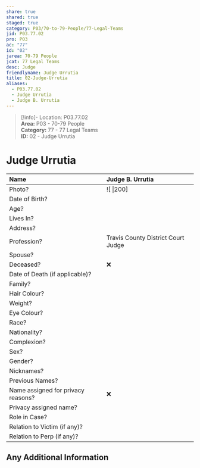 ```yaml
---  
share: true  
shared: true  
staged: true  
category: P03/70-to-79-People/77-Legal-Teams  
jid: P03.77.02  
pro: P03  
ac: "77"  
id: "02"  
jarea: 70-79 People  
jcat: 77 Legal Teams  
desc: Judge  
friendlyname: Judge Urrutia  
title: 02-Judge-Urrutia  
aliases:  
  - P03.77.02  
  - Judge Urrutia  
  - Judge B. Urrutia  
---  
```

  
>[!info]- Location: P03.77.02  
>**Area:** P03 - 70-79 People  
>**Category:** 77 - 77 Legal Teams  
>**ID:** 02 - Judge Urrutia  
  
# Judge Urrutia  
  
| Name                               | Judge B. Urrutia           |  
|:---------------------------------- |:---------- |  
| Photo?                             | ![  \|200] |  
| Date of Birth?                     |            |  
| Age?                               |            |  
| Lives In?                          |            |  
| Address?                           |            |  
| Profession?                        |  Travis County District Court Judge          |  
| Spouse?                            |            |  
| Deceased?                          | ❌      |  
| Date of Death (if applicable)?     |            |  
| Family?                            |            |  
| Hair Colour?                       |            |  
| Weight?                            |            |  
| Eye Colour?                        |            |  
| Race?                              |            |  
| Nationality?                       |            |  
| Complexion?                        |            |  
| Sex?                               |            |  
| Gender?                                   |            |  
| Nicknames?                         |            |  
| Previous Names?                    |            |  
| Name assigned for privacy reasons? | ❌      |  
| Privacy assigned name?             |            |  
| Role in Case?                      |            |  
| Relation to Victim (if any)?       |            |  
| Relation to Perp (if any)?         |            |  
  
## Any Additional Information